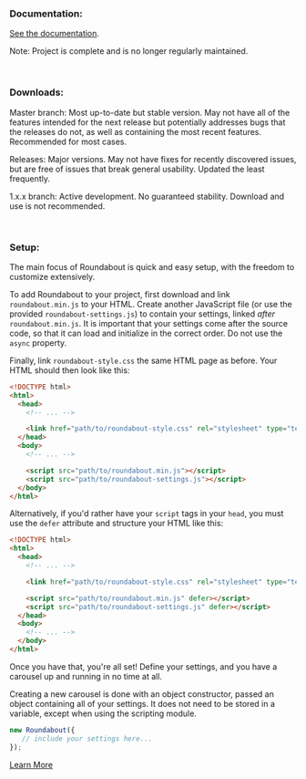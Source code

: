 ### Documentation:

[See the documentation](https://dougalcaleb.github.io/roundabout/docs).

Note: Project is complete and is no longer regularly maintained.

<br/>

### Downloads:

Master branch: Most up-to-date but stable version. May not have all of the features intended for the next release but potentially addresses bugs that the releases do not, as well as containing the most recent features. Recommended for most cases.

Releases: Major versions. May not have fixes for recently discovered issues, but are free of issues that break general usability. Updated the least frequently.

1.x.x branch: Active development. No guaranteed stability. Download and use is not recommended.

<br/>

### Setup:

The main focus of Roundabout is quick and easy setup, with the freedom to customize extensively.

To add Roundabout to your project, first download and link ```roundabout.min.js``` to your HTML. Create another JavaScript file (or use the provided ```roundabout-settings.js```) to contain your settings, linked *after* ```roundabout.min.js```. It is important that your settings come after the source code, so that it can load and initialize in the correct order. Do not use the ```async``` property.

Finally, link ```roundabout-style.css``` the same HTML page as before. Your HTML should then look like this:

```html
<!DOCTYPE html>
<html>
  <head>
    <!-- ... -->

    <link href="path/to/roundabout-style.css" rel="stylesheet" type="text/css">
  </head>
  <body>
    <!-- ... -->

    <script src="path/to/roundabout.min.js"></script>
    <script src="path/to/roundabout-settings.js"></script>
  </body>
</html>
```

Alternatively, if you'd rather have your ```script``` tags in your ```head```, you must use the ```defer``` attribute and structure your HTML like this:

```html
<!DOCTYPE html>
<html>
  <head>
    <!-- ... -->

    <link href="path/to/roundabout-style.css" rel="stylesheet" type="text/css">

    <script src="path/to/roundabout.min.js" defer></script>
    <script src="path/to/roundabout-settings.js" defer></script>
  </head>
  <body>
    <!-- ... -->
  </body>
</html>
```

Once you have that, you're all set! Define your settings, and you have a carousel up and running in no time at all.

Creating a new carousel is done with an object constructor, passed an object containing all of your settings. It does not need to be stored in a variable, except when using the scripting module.
```javascript
new Roundabout({
   // include your settings here...
});
```

[Learn More](https://dougalcaleb.github.io/roundabout/setup.html)